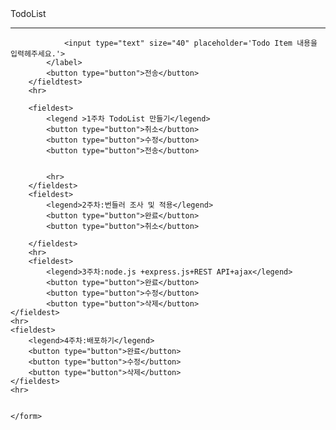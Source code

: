 <!DOCTYPE html>
<html lang="en">
<head>
    <meta charset="UTF-8">
    <meta http-equiv="X-UA-Compatible" content="IE=edge">
    <meta name="viewport" content="width=device-width, initial-scale=1.0">
    <title>Document</title>
</head>
<body>
    <main id="app">
        <hl>TodoList</hl>
        <hr>
    <form name="appendForm" action="" meythod="post">
        <fieldtest>
            <legend hidden>TodoList Form</legend>
            <label>
                
                <input type="text" size="40" placeholder='Todo Item 내용을 입력헤주세요.'>
            </label>
            <button type="button">전송</button>
        </fieldtest>
        <hr>
        
        <fieldest>
            <legend >1주차 TodoList 만들기</legend>
            <button type="button">취소</button>
            <button type="button">수정</button>
            <button type="button">전송</button>
      
           
            <hr>
        </fieldest>
        <fieldest>
            <legend>2주차:번들러 조사 및 적용</legend>
            <button type="button">완료</button>
            <button type="button">취소</button>
           
        </fieldest>
        <hr>
        <fieldest>
            <legend>3주차:node.js +express.js+REST API+ajax</legend>
            <button type="button">완료</button>
            <button type="button">수정</button>
            <button type="button">삭제</button>
    </fieldest>
    <hr>
    <fieldest>
        <legend>4주차:배포하기</legend>
        <button type="button">완료</button>
        <button type="button">수정</button>
        <button type="button">삭제</button>
    </fieldest>
    <hr>


    </form>
